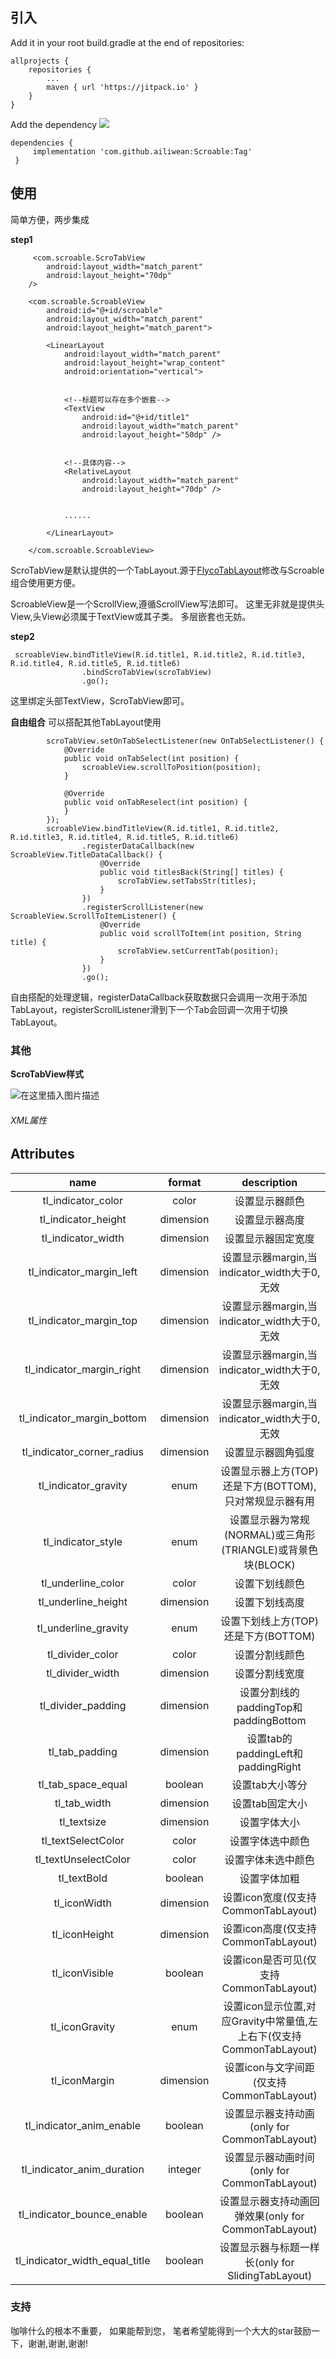  ## 引入
 Add it in your root build.gradle at the end of repositories:

 	allprojects {
		repositories {
			...
			maven { url 'https://jitpack.io' }
		}
	}
Add the dependency
[![](https://jitpack.io/v/ailiwean/Scroable.svg)](https://jitpack.io/#ailiwean/Scroable)

	dependencies {
		 implementation 'com.github.ailiwean:Scroable:Tag'
     }

 ## 使用
简单方便，两步集成

 **step1**
       
         <com.scroable.ScroTabView
            android:layout_width="match_parent"
            android:layout_height="70dp"
	    />

        <com.scroable.ScroableView
            android:id="@+id/scroable"
            android:layout_width="match_parent"
            android:layout_height="match_parent">

            <LinearLayout
                android:layout_width="match_parent"
                android:layout_height="wrap_content"
                android:orientation="vertical">


                <!--标题可以存在多个嵌套-->
                <TextView
                    android:id="@+id/title1"
                    android:layout_width="match_parent"
                    android:layout_height="50dp" />


                <!--具体内容-->
                <RelativeLayout
                    android:layout_width="match_parent"
                    android:layout_height="70dp" />
            
                
                ......

            </LinearLayout>

        </com.scroable.ScroableView>

ScroTabView是默认提供的一个TabLayout.源于[FlycoTabLayout](https://github.com/H07000223/FlycoTabLayout)修改与Scroable组合使用更方便。

ScroableView是一个ScrollView,遵循ScrollView写法即可。 这里无非就是提供头View,头View必须属于TextView或其子类。 多层嵌套也无妨。

**step2**
  

```
 scroableView.bindTitleView(R.id.title1, R.id.title2, R.id.title3, R.id.title4, R.id.title5, R.id.title6)
                .bindScroTabView(scroTabView)
                .go();
```
这里绑定头部TextView，ScroTabView即可。


**自由组合**
   可以搭配其他TabLayout使用

```
        scroTabView.setOnTabSelectListener(new OnTabSelectListener() {
            @Override
            public void onTabSelect(int position) {
                scroableView.scrollToPosition(position);
            }

            @Override
            public void onTabReselect(int position) {
            }
        });
        scroableView.bindTitleView(R.id.title1, R.id.title2, R.id.title3, R.id.title4, R.id.title5, R.id.title6)
                .registerDataCallback(new ScroableView.TitleDataCallback() {
                    @Override
                    public void titlesBack(String[] titles) {
                        scroTabView.setTabsStr(titles);
                    }
                })
                .registerScrollListener(new ScroableView.ScrollToItemListener() {
                    @Override
                    public void scrollToItem(int position, String title) {
                        scroTabView.setCurrentTab(position);
                    }
                })
                .go();

```
 自由搭配的处理逻辑，registerDataCallback获取数据只会调用一次用于添加TabLayout，registerScrollListener滑到下一个Tab会回调一次用于切换TabLayout。


### 其他

**ScroTabView样式**

![在这里插入图片描述](https://github.com/H07000223/FlycoTabLayout/raw/master/preview_3.gif)
###### XML属性
## Attributes

|name|format|description|
|:---:|:---:|:---:|
| tl_indicator_color | color |设置显示器颜色
| tl_indicator_height | dimension |设置显示器高度
| tl_indicator_width | dimension |设置显示器固定宽度
| tl_indicator_margin_left | dimension |设置显示器margin,当indicator_width大于0,无效
| tl_indicator_margin_top | dimension |设置显示器margin,当indicator_width大于0,无效
| tl_indicator_margin_right | dimension |设置显示器margin,当indicator_width大于0,无效
| tl_indicator_margin_bottom | dimension |设置显示器margin,当indicator_width大于0,无效 
| tl_indicator_corner_radius | dimension |设置显示器圆角弧度
| tl_indicator_gravity | enum |设置显示器上方(TOP)还是下方(BOTTOM),只对常规显示器有用
| tl_indicator_style | enum |设置显示器为常规(NORMAL)或三角形(TRIANGLE)或背景色块(BLOCK)
| tl_underline_color | color |设置下划线颜色
| tl_underline_height | dimension |设置下划线高度
| tl_underline_gravity | enum |设置下划线上方(TOP)还是下方(BOTTOM)
| tl_divider_color | color |设置分割线颜色
| tl_divider_width | dimension |设置分割线宽度
| tl_divider_padding |dimension| 设置分割线的paddingTop和paddingBottom
| tl_tab_padding |dimension| 设置tab的paddingLeft和paddingRight
| tl_tab_space_equal |boolean| 设置tab大小等分
| tl_tab_width |dimension| 设置tab固定大小
| tl_textsize |dimension| 设置字体大小
| tl_textSelectColor |color| 设置字体选中颜色
| tl_textUnselectColor |color| 设置字体未选中颜色
| tl_textBold |boolean| 设置字体加粗
| tl_iconWidth |dimension| 设置icon宽度(仅支持CommonTabLayout)
| tl_iconHeight |dimension|设置icon高度(仅支持CommonTabLayout)
| tl_iconVisible |boolean| 设置icon是否可见(仅支持CommonTabLayout)
| tl_iconGravity |enum| 设置icon显示位置,对应Gravity中常量值,左上右下(仅支持CommonTabLayout)
| tl_iconMargin |dimension| 设置icon与文字间距(仅支持CommonTabLayout)
| tl_indicator_anim_enable |boolean| 设置显示器支持动画(only for CommonTabLayout)
| tl_indicator_anim_duration |integer| 设置显示器动画时间(only for CommonTabLayout)
| tl_indicator_bounce_enable |boolean| 设置显示器支持动画回弹效果(only for CommonTabLayout)
| tl_indicator_width_equal_title |boolean| 设置显示器与标题一样长(only for SlidingTabLayout)


### 支持
咖啡什么的根本不重要， 如果能帮到您， 笔者希望能得到一个大大的star鼓励一下，谢谢,谢谢,谢谢!
